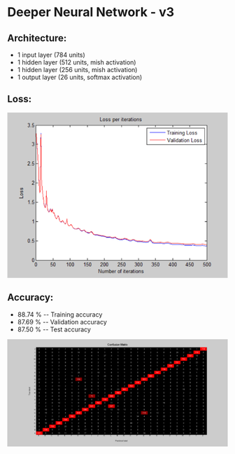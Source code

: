 # Deeper Neural Network - v3

## Architecture:

- 1 input layer (784 units)
- 1 hidden layer (512 units, mish activation)
- 1 hidden layer (256 units, mish activation)
- 1 output layer (26 units, softmax activation)

## Loss:

![image](Visualizations/Loss_per_iterations.png)

## Accuracy:

- 88.74 % -- Training accuracy
- 87.69 % -- Validation accuracy
- 87.50 % -- Test accuracy

![image](Visualizations/Confusion_Matrix.png)
